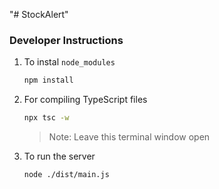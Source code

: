 "# StockAlert" 


### Developer Instructions

1) To instal `node_modules`
    ```BASH
    npm install
    ```
1) For compiling TypeScript files
    ```BASH
    npx tsc -w
    ```
    > Note: Leave this terminal window open
1) To run the server
    ```BASH
    node ./dist/main.js
    ```

